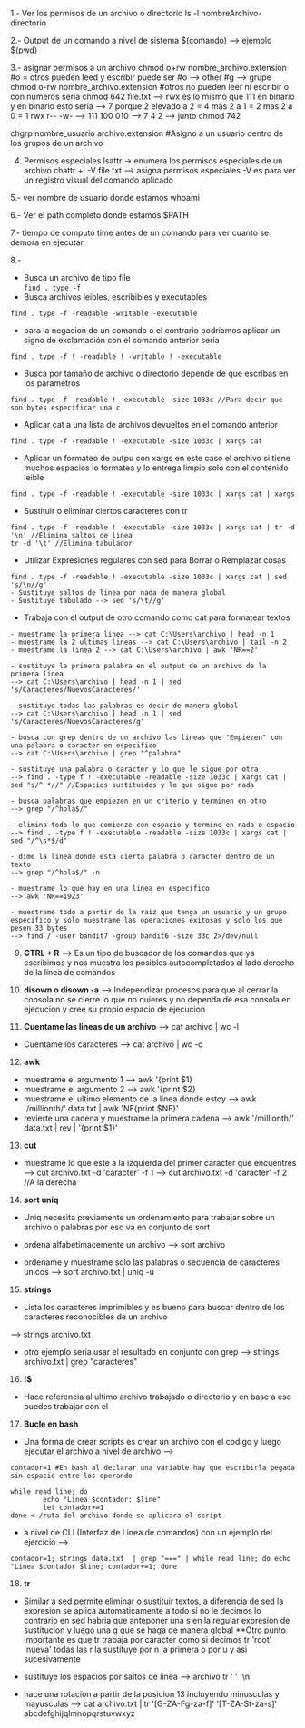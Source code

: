 1.- Ver los permisos de un archivo o directorio 
ls -l nombreArchivo-directorio

2.- Output de un comando a nivel de sistema
$(comando) --> ejemplo $(pwd)

3.- asignar permisos a un archivo
chmod o+rw nombre_archivo.extension #o = otros pueden leed y escribir puede ser 
#o --> other
#g --> grupe
chmod o-rw nombre_archivo.extension #otros no pueden leer ni escribir
o con numeros seria
chmod 642 file.txt --> rwx 
es lo mismo que 111
en binario y en binario esto seria --> 7 porque 2 elevado a 2 = 4 mas 2 a 1 = 2 mas 2 a 0 = 1
rwx r-- -w- --> 111 100 010 --> 7 4 2 --> junto chmod 742 

chgrp nombre_usuario archivo.extension #Asigno a un usuario dentro de los grupos de un archivo

4. Permisos especiales 
lsattr -> enumera los permisos especiales de un archivo
chattr +i -V file.txt --> asigna permisos especiales
-V es para ver un registro visual del comando aplicado

5.- ver nombre de usuario donde estamos
whoami

6.- Ver el path completo donde estamos
$PATH

7.- tiempo de computo
time antes de un comando para ver cuanto se demora en ejecutar

8.- 
+ Busca un archivo de tipo file\
`find . type -f`
+ Busca archivos leibles, escribibles y executables
~~~
find . type -f -readable -writable -executable 
~~~
+ para la negacion de un comando o el contrario podriamos aplicar un signo de exclamación con el comando anterior seria
~~~
find . type -f ! -readable ! -writable ! -executable 
~~~
+ Busca por tamaño de archivo o directorio depende de que escribas en los parametros
~~~
find . type -f -readable ! -executable -size 1033c //Para decir que son bytes especificar una c
~~~
+ Aplicar cat a una lista de archivos devueltos en el comando anterior
~~~
find . type -f -readable ! -executable -size 1033c | xargs cat
~~~
+ Aplicar un formateo de outpu con xargs en este caso el archivo si tiene muchos espacios lo formatea y lo entrega limpio solo con el contenido leible 
~~~
find . type -f -readable ! -executable -size 1033c | xargs cat | xargs
~~~
+ Sustituir o eliminar ciertos caracteres con tr 
~~~
find . type -f -readable ! -executable -size 1033c | xargs cat | tr -d '\n' //Elimina saltos de linea
tr -d '\t' //Elimina tabulador
~~~
+ Utilizar Expresiones regulares con sed para Borrar o Remplazar cosas
~~~
find . type -f -readable ! -executable -size 1033c | xargs cat | sed 's/\n//g' 
- Sustituye saltos de linea por nada de manera global
- Sustituye tabulado --> sed 's/\t//g' 
~~~
+ Trabaja con el output de otro comando como cat para formatear textos
~~~
- muestrame la primera linea --> cat C:\Users\archivo | head -n 1
- muestrame la 2 ultimas lineas --> cat C:\Users\archivo | tail -n 2
- muestrame la linea 2 --> cat C:\Users\archivo | awk 'NR==2'

- sustituye la primera palabra en el output de un archivo de la primera linea 
--> cat C:\Users\archivo | head -n 1 | sed 's/Caracteres/NuevosCaracteres/'

- sustituye todas las palabras es decir de manera global 
--> cat C:\Users\archivo | head -n 1 | sed 's/Caracteres/NuevosCaracteres/g'

- busca con grep dentro de un archivo las lineas que "Empiezen" con una palabra o caracter en especifico 
--> cat C:\Users\archivo | grep "^palabra"

- sustituye una palabra o caracter y lo que le sigue por otra 
--> find . -type f ! -executable -readable -size 1033c | xargs cat | sed "s/^ *//" //Espacios sustituidos y lo que sigue por nada

- busca palabras que empiezen en un criterio y terminen en otro 
--> grep "/^hola$/"

- elimina todo lo que comienze con espacio y termine en nada o espacio 
--> find . -type f ! -executable -readable -size 1033c | xargs cat | sed "/^\s*$/d"

- dime la linea donde esta cierta palabra o caracter dentro de un texto 
--> grep "/^hola$/" -n

- muestrame lo que hay en una linea en especifico
--> awk 'NR==1923'

- muestrame todo a partir de la raiz que tenga un usuario y un grupo especifico y solo muestrame las operaciones exitosas y solo los que pesen 33 bytes
--> find / -user bandit7 -group bandit6 -size 33c 2>/dev/null
~~~

9. **CTRL + R** --> Es un tipo de buscador de los comandos que ya escribimos y nos muestra los posibles autocompletados al lado derecho de la linea de comandos

10. **disown o disown -a** --> Independizar procesos para que al cerrar la consola no se cierre lo que no quieres y no dependa de esa consola en ejecucion y cree su propio espacio de ejecucion 

11. **Cuentame las lineas de un archivo**
--> cat archivo | wc -l
- Cuentame los caracteres --> cat archivo | wc -c


12. **awk**
- muestrame el argumento 1 --> awk '{print $1}
- muestrame el argumento 2 --> awk '{print $2}
- muestrame el ultimo elemento de la linea donde estoy 
--> awk '/millionth/' data.txt | awk 'NF{print $NF}'
- revierte una cadena y muestrame la primera cadena
--> awk '/millionth/' data.txt | rev | '{print $1}'


13. **cut**
- muestrame lo que este a la izquierda del primer caracter que encuentres 
--> cut archivo.txt -d 'caracter' -f 1
--> cut archivo.txt -d 'caracter' -f 2 //A la derecha

14. **sort uniq**
- Uniq necesita previamente un ordenamiento para trabajar sobre un archivo o palabras por eso va en conjunto de sort

- ordena alfabetimacemente un archivo
--> sort archivo 
- ordename y muestrame solo las palabras o secuencia de caracteres unicos
--> sort archivo.txt  | uniq -u

15. **strings**
- Lista los caracteres imprimibles y es bueno para buscar dentro de los caracteres reconocibles de un archivo

--> strings archivo.txt
- otro ejemplo seria usar el resultado en conjunto con grep
--> strings archivo.txt | grep "caracteres"

16. **!$**
- Hace referencia al ultimo archivo trabajado o directorio y en base a eso puedes trabajar con el

17. **Bucle en bash**
- Una forma de crear scripts es crear un archivo con el codigo y luego ejecutar el archivo 
a nivel de archivo -->
~~~
contador=1 #En bash al declarar una variable hay que escribirla pegada sin espacio entre los operando

while read line; do 
        echo "Linea $contador: $line"
        let contador+=1 
done < /ruta del archivo donde se aplicara el script
~~~
- a nivel de CLI (Interfaz de Linea de comandos) con un ejemplo del ejercicio -->
~~~
contador=1; strings data.txt  | grep "===" | while read line; do echo "Linea $contador $line; contador+=1; done
~~~

18. **tr** 
- Similar a sed permite eliminar o sustituir textos, a diferencia de sed la expresion se aplica automaticamente a todo si no le decimos lo contrario en sed habria que anteponer una s en la regular expresion de sustitucion y luego una g que se haga de manera global
**Otro punto importante es que tr trabaja por caracter como si decimos tr 'root' 'nueva' todas las r la sustituye por n la primera o por u y asi sucesivamente


- sustituye los espacios por saltos de linea --> archivo tr ' ' '\n'
- hace una rotacion a partir de la posicion 13 incluyendo minusculas y mayusculas
--> cat archivo.txt | tr '[G-ZA-Fg-za-f]' '[T-ZA-St-za-s]'
abcdefghijqlmnopqrstuvwxyz